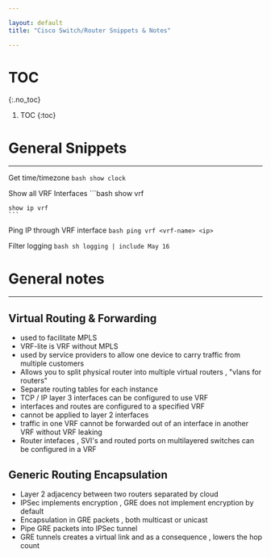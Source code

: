 ```yaml
---

layout: default
title: "Cisco Switch/Router Snippets & Notes"

---
```


# TOC
{:.no_toc}

1. TOC 
{:toc}

# General Snippets
---

Get time/timezone
    ```bash
    show clock
    ```

Show all VRF Interfaces 
    ```bash
    show vrf 

    show ip vrf 
    ```
Ping IP through VRF interface 
    ```bash
    ping vrf <vrf-name> <ip> 
    ```

Filter logging 
    ```bash
    sh logging | include May 16 
    ```



# General notes 
---

## Virtual Routing & Forwarding 

- used to facilitate MPLS 
- VRF-lite is VRF without MPLS 
- used by service providers to allow one device to carry traffic from multiple customers 
- Allows you to split physical router into multiple virtual routers , "vlans for routers"
- Separate routing tables for each instance 
- TCP / IP layer 3 interfaces can be configured to use VRF  
- interfaces and routes are configured to a specified VRF
- cannot be applied to layer 2 interfaces
- traffic in one VRF cannot be forwarded out of an interface in another VRF without VRF leaking 
- Router intefaces , SVI's and routed ports on multilayered switches can be configured in a VRF  

## Generic Routing Encapsulation 

- Layer 2 adjacency between two routers separated by cloud 
- IPSec implements encryption , GRE does not implement encryption by default 
- Encapsulation in GRE packets , both multicast or unicast 
- Pipe GRE packets into IPSec tunnel 
- GRE tunnels creates a virtual link and as a consequence , lowers the hop count  

